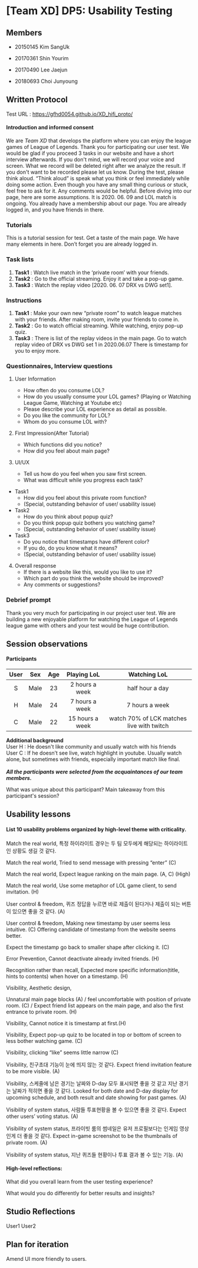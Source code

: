 # [Team XD] DP5: Usability Testing
 
## Members
 
- 20150145 Kim SangUk
 
- 20170361 Shin Yourim
 
- 20170490 Lee Jaejun
 
- 20180693 Choi Junyoung
 
## Written Protocol

Test URL : https://gfhd0054.github.io/XD_hifi_proto/

#### Introduction and informed consent
We are *Team XD* that develops the platform where you can enjoy the league games of League of Legends. Thank you for participating our user test. We would be glad if you proceed 3 tasks in our website and have a short interview afterwards. If you don't mind, we will record your voice and screen. What we record will be deleted right after we analyze the result. If you don't want to be recorded please let us know. During the test, please think aloud. “Think aloud” is speak what you think or feel immediately while doing some action. Even though you have any small thing curious or stuck, feel free to ask for it. Any comments would be helpful. Before diving into our page, here are some assumptions. It is 2020. 06. 09 and LOL match is ongoing. You already have a membership about our page. You are already logged in, and you have friends in there.

### Tutorials
This is a tutorial session for test. Get a taste of the main page. We have many elements in here. Don’t forget you are already logged in.

### Task lists
1. **Task1** : Watch live match in the ‘private room’ with your friends. 
2. **Task2** : Go to the official streaming. Enjoy it and take a pop-up game.
3. **Task3** : Watch the replay video [2020. 06. 07 DRX vs DWG set1].
 
### Instructions
1. **Task1** : Make your own new “private room” to watch league matches with your friends. After making room, invite your friends to come in.
2. **Task2** : Go to watch official streaming. While watching, enjoy pop-up quiz.
3. **Task3** : There is list of the replay videos in the main page.
Go to watch replay video of DRX vs DWG set 1 in 2020.06.07 There is timestamp for you to enjoy more.

### Questionnaires, Interview questions
1. User Information
    - How often do you consume LOL?
    - How do you usually consume your LOL games? (Playing or Watching League Game, Watching at Youtube etc)
    - Please describe your LOL experience as detail as possible.
    - Do you like the community for LOL?
    - Whom do you consume LOL with?

2. First Impression(After Tutorial)
    - Which functions did you notice?
    - How did you feel about main page?
3. UI/UX
    - Tell us how do you feel when you saw first screen.
    - What was difficult while you progress each task?
- Task1
    - How did you feel about this private room function?
    - (Special, outstanding behavior of user/ usability issue)
- Task2
    - How do you think about popup quiz?
    - Do you think popup quiz bothers you watching game?
    - (Special, outstanding behavior of user/ usability issue)
- Task3
    - Do you notice that timestamps have different color?
    - If you do, do you know what it means?
    - (Special, outstanding behavior of user/ usability issue)
4. Overall response
    - If there is a website like this, would you like to use it?
    - Which part do you think the website should be improved? 
    - Any comments or suggestions?

### Debrief prompt
Thank you very much for participating in our project user test. We are building a new enjoyable platform for watching the League of Legends league game with others and your test would be huge contribution.


## Session observations
#### Participants
|User|Sex|Age|Playing LoL|Watching LoL|
|:---:|:---:|:---:|:---:|:---:|
|S|Male|23|2 hours a week|half hour a day|
|H|Male|24|7 hours a week|7 hours a week|
|C|Male|22|15 hours a week|watch 70% of LCK matches live with twitch|

**Additional background**
<br>User H : He doesn't like community and usually watch with his friends
<br>User C : If he doesn’t see live, watch highlight in youtube. Usually watch alone, but sometimes with friends, especially important match like final. 
<br><br>***All the participants were selected from the acquaintances of our team members.***

What was unique about this participant? Main takeaway from this participant's session?

## Usability lessons

#### List 10 usability problems organized by high-level theme with criticality. 

Match the real world, 특정 하이라이트 경우는 두 팀 모두에게 해당되는 하이라이트인 상황도 생길 것 같다.

Match the real world, Tried to send message with pressing “enter” (C)

Match the real world, Expect league ranking on the main page. (A, C) (High)

Match the real world, Use some metaphor of LOL game client, to send invitation. (H)

User control & freedom, 퀴즈 정답을 누르면 바로 제출이 된다거나 제출이 되는 버튼이 있으면 좋을 것 같다. (A)

User control & freedom,  Making new timestamp by user seems less intuitive. (C) Offering candidate of timestamp from the website seems better.

Expect the timestamp go back to smaller shape after clicking it. (C) 

Error Prevention, Cannot deactivate already invited friends. (H)

Recognition rather than recall, Expected more specific information(title, hints to contents) when hover on a timestamp. (H)

Visibility, Aesthetic design, 

Unnatural main page blocks (A) / feel uncomfortable with position of private room. (C) / Expect friend list appears on the main page, and also the first entrance to private room. (H)

Visibility, Cannot notice it is timestamp at first.(H)

Visibility, Expect pop-up quiz to be located in top or bottom of screen to less bother watching game. (C)

Visibility, clicking “like” seems little narrow (C)

Visibility, 친구초대 기능이 눈에 띄지 않는 것 같다. Expect friend invitation feature to be more visible. (A)

Visibility, 스케줄에 남은 경기는 날짜와 D-day 모두 표시되면 좋을 것 같고 지난 경기는 날짜가 적히면 좋을 것 같다. Looked for both date and D-day display for upcoming schedule, and both result and date showing for past games. (A)


Visibility of system status, 사람들 투표현황을 볼 수 있으면 좋을 것 같다. Expect other users’ voting status. (A)

Visibility of system status, 프라이빗 룸의 썸네일은 유저 프로필보다는 인게임 영상인게 더 좋을 것 같다. Expect in-game screenshot to be the thumbnails of private room. (A)

Visibility of system status, 지난 퀴즈들 현황이나 투표 결과 볼 수 있는 기능. (A)

#### High-level reflections: 

What did you overall learn from the user testing experience? 

What would you do differently for better results and insights?

## Studio Reflections
User1
User2

## Plan for iteration
Amend UI more friendly to users. 
